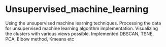 # Unsupervised_machine_learning
Using the unsupervised machine learning techniques.
Processing the data for unsupervised machine learning algorithm implementation.
Visualizing the clusters with various views possible.
Implemented DBSCAN, TSNE, PCA, Elbow method, Kmeans 
etc
